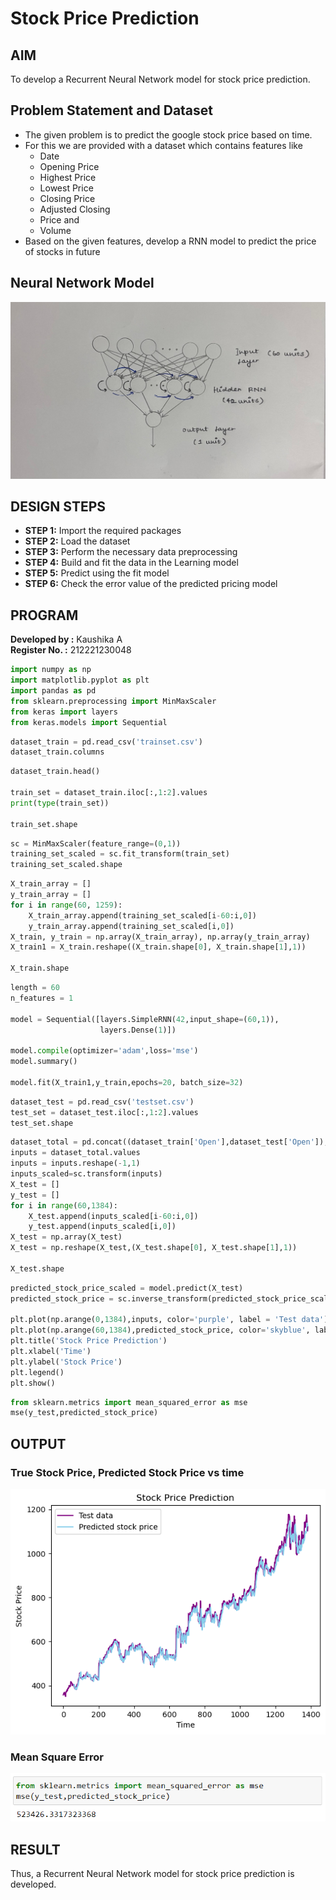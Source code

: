# Stock Price Prediction

## AIM

To develop a Recurrent Neural Network model for stock price prediction.

## Problem Statement and Dataset
- The given problem is to predict the google stock price based on time.
- For this we are provided with a dataset which contains features like
    - Date
    - Opening Price
    - Highest Price
    - Lowest Price
    - Closing Price
    - Adjusted Closing
    - Price and
    - Volume
- Based on the given features, develop a RNN model to predict the price of stocks in future

## Neural Network Model
![](3.jpg)

## DESIGN STEPS

- **STEP 1:** Import the required packages
- **STEP 2:** Load the dataset
- **STEP 3:** Perform the necessary data preprocessing 
- **STEP 4:** Build and fit the data in the Learning model
- **STEP 5:** Predict using the fit model
- **STEP 6:** Check the error value of the predicted pricing model 


## PROGRAM
**Developed by :** Kaushika A <br>
**Register No. :** 212221230048
```python
import numpy as np
import matplotlib.pyplot as plt
import pandas as pd
from sklearn.preprocessing import MinMaxScaler
from keras import layers
from keras.models import Sequential
```

```python
dataset_train = pd.read_csv('trainset.csv')
dataset_train.columns
```

```python
dataset_train.head()

train_set = dataset_train.iloc[:,1:2].values
print(type(train_set))

train_set.shape
```

```python
sc = MinMaxScaler(feature_range=(0,1))
training_set_scaled = sc.fit_transform(train_set)
training_set_scaled.shape
```

```python
X_train_array = []
y_train_array = []
for i in range(60, 1259):
    X_train_array.append(training_set_scaled[i-60:i,0])
    y_train_array.append(training_set_scaled[i,0])
X_train, y_train = np.array(X_train_array), np.array(y_train_array)
X_train1 = X_train.reshape((X_train.shape[0], X_train.shape[1],1))

X_train.shape
```

```python
length = 60
n_features = 1

model = Sequential([layers.SimpleRNN(42,input_shape=(60,1)),
                    layers.Dense(1)])

model.compile(optimizer='adam',loss='mse')
model.summary()

model.fit(X_train1,y_train,epochs=20, batch_size=32)
```

```python
dataset_test = pd.read_csv('testset.csv')
test_set = dataset_test.iloc[:,1:2].values
test_set.shape
```

```python
dataset_total = pd.concat((dataset_train['Open'],dataset_test['Open']),axis=0)
inputs = dataset_total.values
inputs = inputs.reshape(-1,1)
inputs_scaled=sc.transform(inputs)
X_test = []
y_test = []
for i in range(60,1384):
    X_test.append(inputs_scaled[i-60:i,0])
    y_test.append(inputs_scaled[i,0])
X_test = np.array(X_test)
X_test = np.reshape(X_test,(X_test.shape[0], X_test.shape[1],1))

X_test.shape
```

```python
predicted_stock_price_scaled = model.predict(X_test)
predicted_stock_price = sc.inverse_transform(predicted_stock_price_scaled)

plt.plot(np.arange(0,1384),inputs, color='purple', label = 'Test data')
plt.plot(np.arange(60,1384),predicted_stock_price, color='skyblue', label = 'Predicted stock price')
plt.title('Stock Price Prediction')
plt.xlabel('Time')
plt.ylabel('Stock Price')
plt.legend()
plt.show()
```

```python
from sklearn.metrics import mean_squared_error as mse
mse(y_test,predicted_stock_price)
```
## OUTPUT

### True Stock Price, Predicted Stock Price vs time

![](1.png)

### Mean Square Error

![](2.PNG)

## RESULT
Thus, a Recurrent Neural Network model for stock price prediction is developed.
